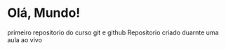 # Olá, Mundo!
 primeiro repositorio do curso git e github
 Repositorio criado duarnte uma aula ao vivo
